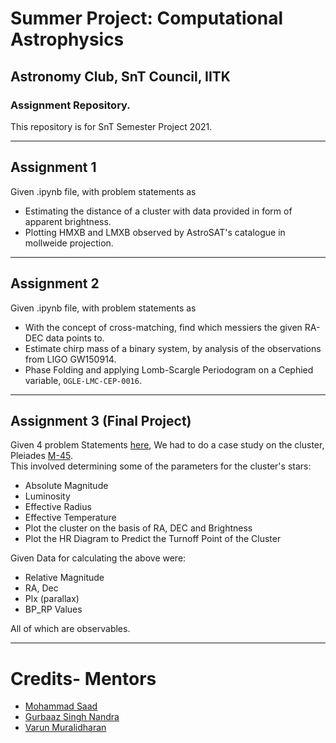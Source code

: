 # Summer Project: Computational Astrophysics

## Astronomy Club, SnT Council, IITK

### Assignment Repository.

This repository is for SnT Semester Project 2021.

---

## Assignment 1

Given .ipynb file, with problem statements as

- Estimating the distance of a cluster with data provided in form of apparent brightness.
- Plotting HMXB and LMXB observed by AstroSAT's catalogue in mollweide projection.

---

## Assignment 2

Given .ipynb file, with problem statements as

- With the concept of cross-matching, find which messiers the given RA-DEC data points to.
- Estimate chirp mass of a binary system, by analysis of the observations from LIGO GW150914.
- Phase Folding and applying Lomb-Scargle Periodogram on a Cephied variable, `OGLE-LMC-CEP-0016`.

---

## Assignment 3 (Final Project)

Given 4 problem Statements [here](./Final-Project/Final_Project.pdf), We had to do a case study on the cluster, Pleiades [M-45](https://en.wikipedia.org/wiki/Pleiades).  
This involved determining some of the parameters for the cluster's stars:

- Absolute Magnitude
- Luminosity
- Effective Radius
- Effective Temperature
- Plot the cluster on the basis of RA, DEC and Brightness
- Plot the HR Diagram to Predict the Turnoff Point of the Cluster

Given Data for calculating the above were:

- Relative Magnitude
- RA, Dec
- Plx (parallax)
- BP_RP Values

All of which are observables.

---

# Credits- Mentors

- [Mohammad Saad](https://github.com/saad369)
- [Gurbaaz Singh Nandra](https://github.com/gurbaaz27)
- [Varun Muralidharan](https://github.com/Varun2501)
